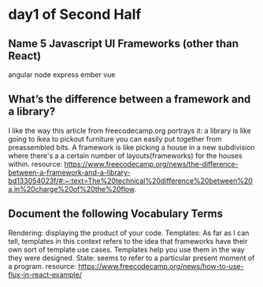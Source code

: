 # day1 of Second Half

## Name 5 Javascript UI Frameworks (other than React)
angular
node
express
ember
vue
## What’s the difference between a framework and a library?
I like the way this article from freecodecamp.org portrays it: 
a library is like going to ikea to pickout furniture you can easily put together from preassembled bits. A framework is like picking a house in a new subdivision where there's a a certain number of layouts(frameworks) for the houses within. 
resource: https://www.freecodecamp.org/news/the-difference-between-a-framework-and-a-library-bd133054023f/#:~:text=The%20technical%20difference%20between%20a,in%20charge%20of%20the%20flow.
## Document the following Vocabulary Terms
Rendering: displaying the product of your code. 
Templates: As far as I can tell, templates in this context refers to the idea that frameworks have their own sort of template use cases. Templates help you use them in the way they were designed. 
State: seems to refer to a particular present moment of a program. 
resource: https://www.freecodecamp.org/news/how-to-use-flux-in-react-example/

